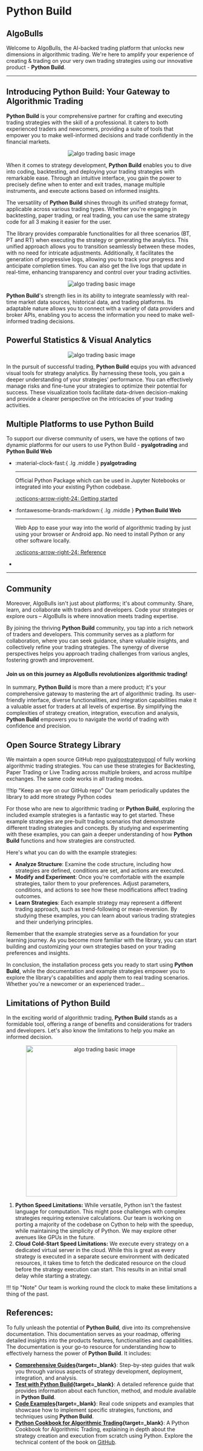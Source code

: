 # Python Build

## AlgoBulls

Welcome to AlgoBulls, the AI-backed trading platform that unlocks new dimensions in algorithmic trading. We're here to amplify your experience of creating & trading on your very own trading strategies using our innovative product - **Python Build**. 

---

## Introducing **Python Build**: Your Gateway to Algorithmic Trading

**Python Build** is your comprehensive partner for crafting and executing trading strategies with the skill of a professional. It caters to both experienced traders and newcomers, providing a suite of tools that empower you to make well-informed decisions and trade confidently in the financial markets.
<p align="center">
  <img src="imgs/python_build_basic_a.png" alt="algo trading basic image"/>
</p>

When it comes to strategy development, **Python Build** enables you to dive into coding, backtesting, and deploying your trading strategies with remarkable ease. Through an intuitive interface, you gain the power to precisely define when to enter and exit trades, manage multiple instruments, and execute actions based on informed insights.

[//]: # (<p align="center">)

[//]: # (  <img src="imgs/algotrading_basic_2.png" alt="algo trading basic image"/>)

[//]: # (</p>)

The versatility of **Python Build** shines through its unified strategy format, applicable across various trading types. Whether you're engaging in backtesting, paper trading, or real trading, you can use the same strategy code for all 3 making it easier for the user.   

The library provides comparable functionalities for all three scenarios (BT, PT and RT) when executing the strategy or generating the analytics. This unified approach allows you to transition seamlessly between these modes, with no need for intricate adjustments. Additionally, it facilitates the generation of progressive logs, allowing you to track your progress and anticipate completion times. You can also get the live logs that update in real-time, enhancing transparency and control over your trading activities.

<p align="center">
  <img src="imgs/algotrading_basic_3.png" alt="algo trading basic image"/>
</p>

**Python Build**'s strength lies in its ability to integrate seamlessly with real-time market data sources, historical data, and trading platforms. Its adaptable nature allows you to connect with a variety of data providers and broker APIs, enabling you to access the information you need to make well-informed trading decisions.

## Powerful Statistics & Visual Analytics 
<p align="center">
  <img src="imgs/analytics_mascot.svg" alt="algo trading basic image"/>
</p>

In the pursuit of successful trading, **Python Build** equips you with advanced visual tools for strategy analytics. By harnessing these tools, you gain a deeper understanding of your strategies' performance. You can effectively manage risks and fine-tune your strategies to optimize their potential for success. These visualization tools facilitate data-driven decision-making and provide a clearer perspective on the intricacies of your trading activities.


## Multiple Platforms to use Python Build

To support our diverse community of users, we have the options of two dynamic platforms for our users to use Python Build - **pyalgotrading** and **Python Build Web**

<div class="grid cards" markdown>

-   :material-clock-fast:{ .lg .middle } __pyalgotrading__

    ---

    Official Python Package which can be used in Jupyter Notebooks or integrated into your existing Python codebase. 

    [:octicons-arrow-right-24: Getting started](#)

-   :fontawesome-brands-markdown:{ .lg .middle } __Python Build Web__

    ---

    Web App to ease your way into the world of algorithmic trading by just using your browser or Android app. No need to install Python or any other software locally.

    [:octicons-arrow-right-24: Reference](#)
- 
</div>


---

## Community


Moreover, AlgoBulls isn't just about platforms; it's about community. Share, learn, and collaborate with traders and developers. Code your strategies or explore ours – AlgoBulls is where innovation meets trading expertise.

By joining the thriving **Python Build** community, you tap into a rich network of traders and developers. This community serves as a platform for collaboration, where you can seek guidance, share valuable insights, and collectively refine your trading strategies. The synergy of diverse perspectives helps you approach trading challenges from various angles, fostering growth and improvement.

#### Join us on this journey as AlgoBulls revolutionizes algorithmic trading!

In summary, **Python Build** is more than a mere product; it's your comprehensive gateway to mastering the art of algorithmic trading. Its user-friendly interface, diverse functionalities, and integration capabilities make it a valuable asset for traders at all levels of expertise. By simplifying the complexities of strategy creation, integration, execution and analysis, **Python Build** empowers you to navigate the world of  trading with confidence and precision.

## Open Source Strategy Library

We maintain a open source GitHub repo [pyalgostrategypool](https://) of fully working algorithmic trading strategies. You can use these strategies for Backtesting, Paper Trading or Live Trading across multiple brokers, and across multilpe exchanges. The same code works in all trading modes.

!!!tip "Keep an eye on our GitHub repo"
    Our team periodically updates the library to add more strategy Python codes

For those who are new to algorithmic trading or **Python Build**, exploring the included example strategies is a fantastic way to get started. These example strategies are pre-built trading scenarios that demonstrate different trading strategies and concepts. By studying and experimenting with these examples, you can gain a deeper understanding of how **Python Build** functions and how strategies are constructed.

Here's what you can do with the example strategies:

- **Analyze Structure**: Examine the code structure, including how strategies are defined, conditions are set, and actions are executed.
- **Modify and Experiment**: Once you're comfortable with the example strategies, tailor them to your preferences. Adjust parameters, conditions, and actions to see how these modifications affect trading outcomes.
- **Learn Strategies**: Each example strategy may represent a different trading approach, such as trend-following or mean-reversion. By studying these examples, you can learn about various trading strategies and their underlying principles.

Remember that the example strategies serve as a foundation for your learning journey. As you become more familiar with the library, you can start building and customizing your own strategies based on your trading preferences and insights.

In conclusion, the installation process gets you ready to start using **Python Build**, while the documentation and example strategies empower you to explore the library's capabilities and apply them to real trading scenarios. Whether you're a newcomer or an experienced trader...


## Limitations of **Python Build**

In the exciting world of algorithmic trading, **Python Build** stands as a formidable tool, offering a range of benefits and considerations for traders and developers. Let's also know the limitations to help you make an informed decision.
<p align="center">
  <img src="imgs/pros_n_cons.svg" alt="algo trading basic image", width="400px"/>
</p>

1. **Python Speed Limitations:** While versatile, Python isn't the fastest language for computation. This might pose challenges with complex strategies requiring extensive calculations. Our team is working on porting a majority of the codebase on Cython to help with the speedup, while maintaining the simplicity of Python. We may explore other avenues like GPUs in the future.
2. **Cloud Cold-Start Speed Limitations:** We execute every strategy on a dedicated virtual server in the cloud. While this is great as every strategy is executed in a separate secure environment with dedicated resources, it takes time to fetch the dedicated resource on the cloud before the strategy execution can start. This results in an initial small delay while starting a strategy.

!!! tip "Note"
    Our team is working round the clock to make these limitations a thing of the past.


## References:
To fully unleash the potential of **Python Build**, dive into its comprehensive documentation. This documentation serves as your roadmap, offering detailed insights into the products features, functionalities and capabilities. The documentation is your go-to resource for understanding how to effectively harness the power of **Python Build**. It includes:

[//]: # (TODO: @prithvi to fix the 1,2,3 pointers below)
- **[Comprehensive Guides](python_build_comprehensive_guide.md){target=_blank}**: Step-by-step guides that walk you through various aspects of strategy development, deployment, integration, and analysis.
- **[Test with Python Build](testing.md){target=_blank}**: A detailed reference guide that provides information about each function, method, and module available in **Python Build**.
- **[Code Examples](../strategies/index.md){target=_blank}**: Real code snippets and examples that showcase how to implement specific strategies, functions, and techniques using **Python Build**.
- **[Python Cookbook for Algorithmic Trading](https://github.com/PacktPublishing/Python-Algorithmic-Trading-Cookbook){target=_blank}**: A Python Cookbook for Algorithmic Trading, explaining in depth about the strategy creation and execution from scratch using Python. Explore the technical content of the book on [GitHub](https://github.com/PacktPublishing/Python-Algorithmic-Trading-Cookbook).